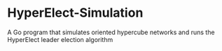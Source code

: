 # HyperElect-Simulation
A Go program that simulates oriented hypercube networks and runs the HyperElect leader election algorithm
